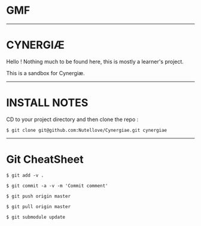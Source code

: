 GMF
===

------------------------------------------------------------------------------------------------------------------------

CYNERGIÆ
========

Hello !
Nothing much to be found here, this is mostly a learner's project.

This is a sandbox for Cynergiæ.

------------------------------------------------------------------------------------------------------------------------

INSTALL NOTES
=============

CD to your project directory and then clone the repo :

    $ git clone git@github.com:Nutellove/Cynergiae.git cynergiae


------------------------------------------------------------------------------------------------------------------------

Git CheatSheet
==============

    $ git add -v .

    $ git commit -a -v -m 'Commit comment'

    $ git push origin master

    $ git pull origin master

    $ git submodule update

